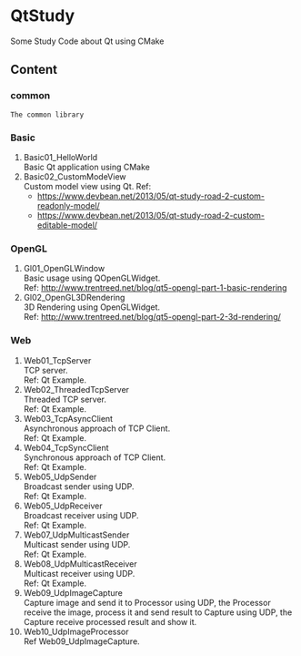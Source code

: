 # QtStudy
Some Study Code about Qt using CMake

## Content
### common
    The common library
### Basic
1. Basic01_HelloWorld  \
    Basic Qt application using CMake
2. Basic02_CustomModeView \
    Custom model view using Qt.
    Ref:
    - https://www.devbean.net/2013/05/qt-study-road-2-custom-readonly-model/
    - https://www.devbean.net/2013/05/qt-study-road-2-custom-editable-model/
### OpenGL
1. Gl01_OpenGLWindow    \
    Basic usage using QOpenGLWidget. \
    Ref: http://www.trentreed.net/blog/qt5-opengl-part-1-basic-rendering
1. Gl02_OpenGL3DRendering   \
    3D Rendering using OpenGLWidget. \
    Ref: http://www.trentreed.net/blog/qt5-opengl-part-2-3d-rendering/

### Web
1. Web01_TcpServer   \
    TCP server. \
    Ref: Qt Example.
1. Web02_ThreadedTcpServer \
    Threaded TCP server. \
    Ref: Qt Example.
1. Web03_TcpAsyncClient   \
    Asynchronous approach of TCP Client. \
    Ref: Qt Example.
1. Web04_TcpSyncClient   \
    Synchronous approach of TCP Client. \
    Ref: Qt Example.
1. Web05_UdpSender   \
    Broadcast sender using UDP. \
    Ref: Qt Example.
1. Web05_UdpReceiver \
    Broadcast receiver using UDP. \
    Ref: Qt Example.
1. Web07_UdpMulticastSender \
    Multicast sender using UDP. \
    Ref: Qt Example.
1. Web08_UdpMulticastReceiver \
    Multicast receiver using UDP. \
    Ref: Qt Example.
1. Web09_UdpImageCapture \
    Capture image and send it to Processor using UDP, the Processor receive the image, process it and send result to
    Capture using UDP, the Capture receive processed result and show it.
1. Web10_UdpImageProcessor   \
    Ref Web09_UdpImageCapture.